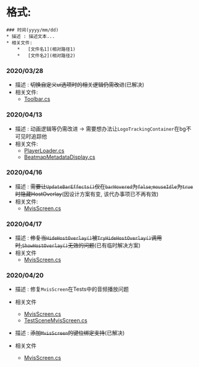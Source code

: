 # 格式:
```
### 时间(yyyy/mm/dd)
* 描述 : 描述文本...
* 相关文件:
    *   [文件名1](相对路径1)
    *   [文件名2](相对路径2)
```

### 2020/03/28
* 描述 : ~~切换自定义ui选项时的相关逻辑仍需改进~~(已解决)
* 相关文件:
    *   [Toolbar.cs](osu.Game/Overlays/Toolbar/Toolbar.cs)

### 2020/04/13
* 描述 : 动画逻辑等仍需改进 → 需要想办法让`LogoTrackingContainer`在bg不可见时追踪他
* 相关文件:
    *   [PlayerLoader.cs](osu.Game/Screens/Play/PlayerLoader.cs)
    *   [BeatmapMetadataDisplay.cs](osu.Game/Screens/Play/BeatmapMetadataDisplay.cs)

### 2020/04/16
* 描述 : ~~需要让`UpdateBarEffects()`仅在`barHovered`为`false`,`mouseIdle`为`true`时隐藏HostOverlay~~(因设计方案有变, 该代办事项已不再有效)
* 相关文件:
    *   [MvisScreen.cs](osu.Game/Screens/MvisScreen.cs)

### 2020/04/17
* 描述 : ~~修复当`HideHostOverlay()`被`TryHideHostOverlay()`调用时,`ShowHostOverlay()`无效的问题~~(已有临时解决方案)
* 相关文件
    *   [MvisScreen.cs](osu.Game/Screens/MvisScreen.cs)

### 2020/04/20
* 描述 : 修复`MvisScreen`在Tests中的音频播放问题
* 相关文件
    *   [MvisScreen.cs](osu.Game/Screens/MvisScreen.cs)
    *   [TestSceneMvisScreen.cs](osu.Game.Tests/Visual/UserInterface/TestSceneMvisScreen.cs)

* 描述 : ~~添加`MvisScreen`的键位绑定支持~~(已解决)
* 相关文件
    *   [MvisScreen.cs](osu.Game/Screens/MvisScreen.cs)